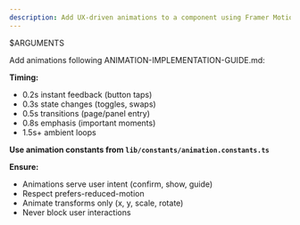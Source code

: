 ```yaml
---
description: Add UX-driven animations to a component using Framer Motion
---
```


$ARGUMENTS

Add animations following ANIMATION-IMPLEMENTATION-GUIDE.md:

**Timing:**
- 0.2s instant feedback (button taps)
- 0.3s state changes (toggles, swaps)
- 0.5s transitions (page/panel entry)
- 0.8s emphasis (important moments)
- 1.5s+ ambient loops

**Use animation constants from `lib/constants/animation.constants.ts`**

**Ensure:**
- Animations serve user intent (confirm, show, guide)
- Respect prefers-reduced-motion
- Animate transforms only (x, y, scale, rotate)
- Never block user interactions
